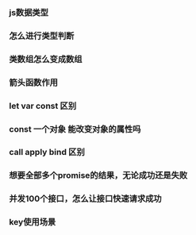 ### js数据类型

### 怎么进行类型判断

### 类数组怎么变成数组

### 箭头函数作用

### let var const 区别

### const 一个对象 能改变对象的属性吗

### call apply bind 区别

### 想要全部多个promise的结果，无论成功还是失败

### 并发100个接口，怎么让接口快速请求成功

### key使用场景